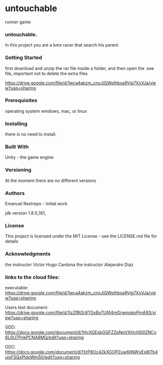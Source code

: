 # untouchable
runner game


### untouchable.
In this project you are a bmx racer that search his parent

### Getting Started
first download and unzip the rar file inside a folder, and then open the .exe file, important not to delete the extra files

https://drive.google.com/file/d/1wca4akzm_cnzJiQWqIhbsa9Vgj7XxVJa/view?usp=sharing


### Prerequisites
operating system windows, mac, or linux

### Installing
there is no need to install.

### Built With
Unity - the game engine

### Versioning
At the moment there are no different versions

### Authors
Emanuel Restrepo - Initial work

jdk version 1.8.0_161, 

### License
This project is licensed under the MIT License - see the LICENSE.md file for details

### Acknowledgments
the instructor Victor Hugo Cardona
the instructor Alejandro Diaz 


### links to the cloud files:

executable: 
https://drive.google.com/file/d/1wca4akzm_cnzJiQWqIhbsa9Vgj7XxVJa/view?usp=sharing

Users test document:
https://drive.google.com/file/d/1jzZfBj2r8TGxBx7Uf44mGrwmokoPmA93/view?usp=sharing

GDD:
https://docs.google.com/document/d/1HcXQEsbGGFZZpNqVXHctjSI0ZNCy6L0U7PnkPCNA8MQ/edit?usp=sharing

GDC:
https://docs.google.com/document/d/11zP8Oc42kXGOPZuw6IlNWyEsW7b4ujsFSQxPldoWmS0/edit?usp=sharing

